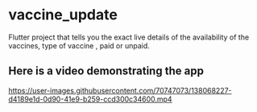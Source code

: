 # vaccine_update

Flutter project that tells you the exact live details of the availability of the vaccines, type of vaccine , paid or unpaid.

## Here is a video demonstrating the app


https://user-images.githubusercontent.com/70747073/138068227-d4189e1d-0d90-41e9-b259-ccd300c34600.mp4

